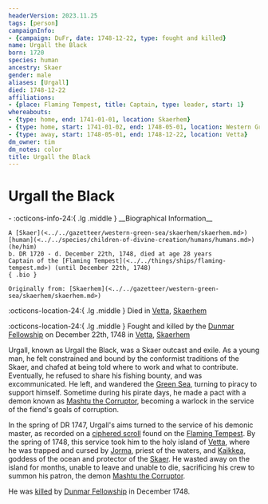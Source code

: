 ```yaml
---
headerVersion: 2023.11.25
tags: [person]
campaignInfo:
- {campaign: DuFr, date: 1748-12-22, type: fought and killed}
name: Urgall the Black
born: 1720
species: human
ancestry: Skaer
gender: male
aliases: [Urgall]
died: 1748-12-22
affiliations:
- {place: Flaming Tempest, title: Captain, type: leader, start: 1}
whereabouts:
- {type: home, end: 1741-01-01, location: Skaerhem}
- {type: home, start: 1741-01-02, end: 1748-05-01, location: Western Green Sea}
- {type: away, start: 1748-05-01, end: 1748-12-22, location: Vetta}
dm_owner: tim
dm_notes: color
title: Urgall the Black
---
```

# Urgall the Black
<div class="grid cards ext-narrow-margin ext-one-column" markdown>
- :octicons-info-24:{ .lg .middle } __Biographical Information__

    A [Skaer](<../../gazetteer/western-green-sea/skaerhem/skaerhem.md>) [human](<../../species/children-of-divine-creation/humans/humans.md>) (he/him)  
    b. DR 1720 - d. December 22th, 1748, died at age 28 years  
    Captain of the [Flaming Tempest](<../../things/ships/flaming-tempest.md>) (until December 22th, 1748)  
    { .bio }

    Originally from: [Skaerhem](<../../gazetteer/western-green-sea/skaerhem/skaerhem.md>)
</div>

:octicons-location-24:{ .lg .middle } Died in [Vetta](<../../gazetteer/western-green-sea/skaerhem/vetta.md>), [Skaerhem](<../../gazetteer/western-green-sea/skaerhem/skaerhem.md>)



:octicons-location-24:{ .lg .middle } Fought and killed by the [Dunmar Fellowship](<../pcs/dunmar-fellowship/dunmar-fellowship.md>) on December 22th, 1748 in [Vetta](<../../gazetteer/western-green-sea/skaerhem/vetta.md>), [Skaerhem](<../../gazetteer/western-green-sea/skaerhem/skaerhem.md>)  


Urgall, known as Urgall the Black, was a Skaer outcast and exile. As a young man, he felt constrained and bound by the conformist traditions of the Skaer, and chafed at being told where to work and what to contribute. Eventually, he refused to share his fishing bounty, and was excommunicated. He left, and wandered the [Green Sea](<../../gazetteer/green-sea.md>), turning to piracy to support himself. Sometime during his pirate days, he made a pact with a demon known as [Mashtu the Corruptor](<../extraplanar-powers/mashtu-the-corruptor.md>), becoming a warlock in the service of the fiend's goals of corruption. 


In the spring of DR 1747, Urgall's aims turned to the service of his demonic master, as recorded on a [ciphered scroll](<../../campaigns/dunmari-frontier/treasure/urgall-s-scroll.md>) found on the [Flaming Tempest](<../../things/ships/flaming-tempest.md>). By the spring of 1748, this service took him to the holy island of [Vetta](<../../gazetteer/western-green-sea/skaerhem/vetta.md>), where he was trapped and cursed by [Jorma](<./jorma.md>), priest of the waters, and [Kaikkea](<../../cosmology/gods/incorporeal-gods/kaikkea.md>), goddess of the ocean and protector of the [Skaer](<../../gazetteer/western-green-sea/skaerhem/skaerhem.md>). He wasted away on the island for months, unable to leave and unable to die, sacrificing his crew to summon his patron, the demon [Mashtu the Corruptor](<../extraplanar-powers/mashtu-the-corruptor.md>). 

He was [killed](<../../campaigns/dunmari-frontier/session-notes/session-81-dufr.md>) by [Dunmar Fellowship](<../pcs/dunmar-fellowship/dunmar-fellowship.md>) in December 1748. 


